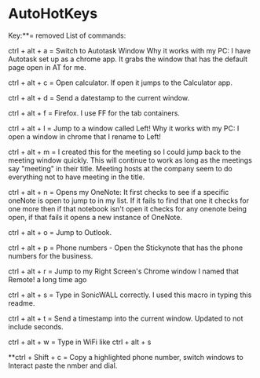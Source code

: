 # AutoHotKeys

Key:**= removed
List of commands: 

ctrl + alt + a = Switch to Autotask Window
    Why it works with my PC: I have Autotask set up as a chrome app. It grabs the window that has the default page open in AT for me. 

ctrl + alt + c = Open calculator. If open it jumps to the Calculator app.

ctrl + alt + d = Send a datestamp to the current window.

ctrl + alt + f = Firefox. I use FF for the tab containers. 

ctrl + alt + l = Jump to a window called Left! 
    Why it works with my PC: I open a window in chrome that I rename to Left!

ctrl + alt + m = I created this for the meeting so I could jump back to the meeting window quickly. This will continue to work as long as the meetings say "meeting" in their title. Meeting hosts at the company seem to do everything not to have meeting in the title.

ctrl + alt + n = Opens my OneNote: It first checks to see if a specific oneNote is open to jump to in my list. If it fails to find that one it checks for one more then if that notebook isn't open it checks for any onenote being open, if that fails it opens a new instance of OneNote.

ctrl + alt + o = Jump to Outlook.

ctrl + alt + p = Phone numbers - Open the Stickynote that has the phone numbers for the business.

ctrl + alt + r = Jump to my Right Screen's Chrome window I named that Remote! a long time ago

ctrl + alt + s = Type in SonicWALL correctly. I used this macro in typing this readme. 

ctrl + alt + t = Send a timestamp into the current window. Updated to not include seconds.

ctrl + alt + w = Type in WiFi like ctrl + alt + s

**ctrl + Shift + c = Copy a highlighted phone number, switch windows to Interact paste the nmber and dial. 
